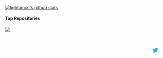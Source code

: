 <a href="https://github.com/lightumcc/lightumcc"><img align="center" src="https://github-readme-stats.vercel.app/api?username=lightumcc&show_icons=true&include_all_commits=true&theme=radical&hide_border=true" alt="lightumcc's github stats" /></a>

#### Top Repositories


<a href="https://github.com/CreatechStudio/MC-Mod-Integration">
  <img align="center" src="https://github-readme-stats.vercel.app/api/pin/?username=CreatechStudio&repo=MC-Mod-Integration&theme=radical" />
</a>
<br />
<br />
<br />
<br />

<a href="https://twitter.com/CreatechStudio">
  <img align="right" alt="CreatechStudio | Twitter" width="21px" src="https://raw.githubusercontent.com/lightumcc/lightumcc/master/assets/twitter.svg" />
</a>
